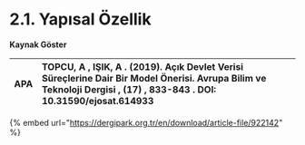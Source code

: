 # 2.1. Yapısal Özellik

**Kaynak Göster**

| APA | TOPCU, A , IŞIK, A . \(2019\). Açık Devlet Verisi Süreçlerine Dair Bir Model Önerisi. Avrupa Bilim ve Teknoloji Dergisi , \(17\) , 833-843 . DOI: 10.31590/ejosat.614933 |
| :--- | :--- |


{% embed url="https://dergipark.org.tr/en/download/article-file/922142" %}




